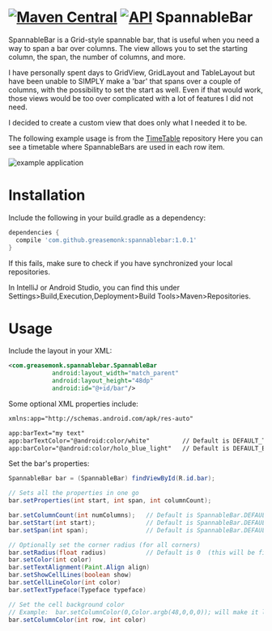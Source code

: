 [![Maven Central](https://maven-badges.herokuapp.com/maven-central/com.github.greasemonk/spannablebar/badge.svg?style=flat)](https://maven-badges.herokuapp.com/maven-central/com.github.greasemonk/spannablebar) [![API](https://img.shields.io/badge/API-16%2B-yellow.svg?style=flat)](https://android-arsenal.com/api?level=16)
SpannableBar 
===================

SpannableBar is a Grid-style spannable bar, that is useful when you need a way to span a bar over columns. The view allows you to set the starting column, the span, the number of columns, and more.

I have personally spent days to GridView, GridLayout and TableLayout but have been unable to SIMPLY make a 'bar' that spans over a couple of columns, with the possibility to set the start as well.
Even if that would work, those views would be too over complicated with a lot of features I did not need.

I decided to create a custom view that does only what I needed it to be.

The following example usage is from the [TimeTable](https://github.com/GreaseMonk/android-timetable-core) repository
Here you can see a timetable where SpannableBars are used in each row item.

![example application](https://github.com/GreaseMonk/android-timetable-core/blob/master/images/device-2016-11-23-162112.png) 

# Installation

Include the following in your build.gradle as a dependency:

```gradle
dependencies {
  compile 'com.github.greasemonk:spannablebar:1.0.1'
}
```

If this fails, make sure to check if you have synchronized your local repositories.

In IntelliJ or Android Studio, you can find this under Settings>Build,Execution,Deployment>Build Tools>Maven>Repositories.


# Usage

Include the layout in your XML:

```xml
<com.greasemonk.spannablebar.SpannableBar
            android:layout_width="match_parent"
            android:layout_height="48dp"
            android:id="@+id/bar"/>
```

Some optional XML properties include:
```xml
xmlns:app="http://schemas.android.com/apk/res-auto"

app:barText="my text"
app:barTextColor="@android:color/white"         // Default is DEFAULT_TEXT_COLOR -> Color.WHITE
app:barColor="@android:color/holo_blue_light"   // Default is DEFAULT_BAR_COLOR -> Color.LTGRAY
```

Set the bar's properties:

```java
SpannableBar bar = (SpannableBar) findViewById(R.id.bar);

// Sets all the properties in one go
bar.setProperties(int start, int span, int columnCount);

bar.setColumnCount(int numColumns);   // Default is SpannableBar.DEFAULT_COLUMN_COUNT -> 7
bar.setStart(int start);              // Default is SpannableBar.DEFAULT_START -> 0
bar.setSpan(int span);                // Default is SpannableBar.DEFAULT_SPAN -> 7

// Optionally set the corner radius (for all corners)
bar.setRadius(float radius)           // Default is 0  (this will be fixed later, should be SpannableBar.DEFAULT_RADIUS -> 8f  for 48dp
bar.setColor(int color)
bar.setTextAlignment(Paint.Align align)
bar.setShowCellLines(boolean show)
bar.setCellLineColor(int color)
bar.setTextTypeface(Typeface typeface)

// Set the cell background color
// Example:  bar.setColumnColor(0,Color.argb(48,0,0,0)); will make it light gray.
bar.setColumnColor(int row, int color) 

```


